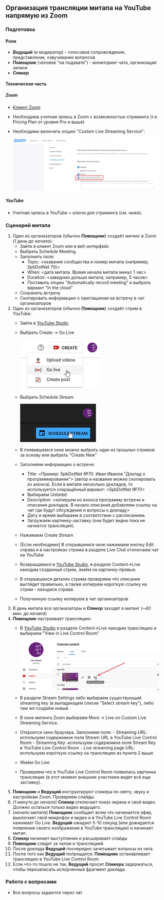 
## Организация трансляции митапа на YouTube напрямую из Zoom

### Подготовка

#### Роли
- ***Ведущий*** (и модератор) - голосовое сопровождение, представление, озвучивание вопросов
- ***Помощник*** (человек "на подхвате") - мониторинг чата, организация записи
- ***Спикер***

#### Техническая часть

##### Zoom

- [Клиент Zoom](https://zoom.us/)
- Необходима учетная запись в Zoom с возможностью стриминга (т.е. Pricing Plan от уровня Pro и выше)
- Необходимо включить опцию "Custom Live Streaming Service":
  
  ![Опция Custom Live Streaming Service](YouTube%20Streaming%20images/ZoomCustomLiveStreamingService.png)

##### YouTube
  
- Учетная запись в YouTube + ключи для стриминга (см. ниже).

### Сценарий митапа
1. Один из организаторов (обычно ***Помощник***) создаёт митинг в Zoom (*1 день до начала*):
    - Зайти в клиент Zoom или в веб-интерфейс
    - Выбрать Schedule Meeting
    - Заполнить поля:
         - Topic: <название сообщества и номер митапа (например, SpbDotNet 70)>
         - When: <дата митапа. Время начала митапа минус 1 час>
         - Duration: <заведомо дольше митапа, например, 5 часов>
         - Поставить опцию "Automatically record meeting" и выбрать вариант "In the cloud"
    - Сохранить встречу
    - Скопировать информацию о приглашении на встречу в чат организаторов
2. Один из организаторов (обычно ***Помощник***) создаёт стрим в YouTube:
    - Зайти в [YouTube Studio](https://studio.youtube.com/)
    - Выбрать Create -> Go Live
    
    
      ![GoLive](YouTube%20Streaming%20images/GoLive.png)
  
    - Выбрать Schedule Stream
    
      ![GoLive](YouTube%20Streaming%20images/ScheduleStream.png)
    
    - В появившемся окне можно выбрать один из прошлых стримов за основу или выбрать "Create New"
    - Заполняем информацию о встрече:
         - Title: <Пример: SpbDotNet №70. Иван Иванов "Доклад о программировании"> (автор и название можно скопировать из анонса). Если в митапе несколько докладов, то используется сокращённый вариант: <SpbDotNet №70>
         - Выбираем Unlisted
         - Description: <копируем из анонса программу встречи и описания докладов. В начало описания добавляем ссылку на чат где будут обсуждения и вопросы к докладу>
         - Дату и время выбираем в соответствии с расписанием.
         - Загружаем картинку-заставку (она будет видна пока не начнется трансляция).
    - Нажимаем Create Stream
    - [Если необходимо] В открывшемся окне нажимаем кнопку Edit справа и в настройках стрима в разделе Live Chat отключаем чат на YouTube
    - Возвращаемся в [YouTube Studio](https://studio.youtube.com/), в разделе Content->Live находим созданный стрим, жмём на картинку-превью.
    - В открывшихся деталях стрима проверяем что описание выглядит правильно, а также копируем короткую ссылку на стрим - находися справа.
    - Полученную ссылку копируем в чат организаторов
3. В день митапа все организаторы и ***Спикер*** заходят в митинг (*~40 мин. до начала*)
4. ***Помощник*** настраивает трансляцию:
    - В [YouTube Studio](https://studio.youtube.com/) в разделе Content->Live находим трансляцию и выбираем "View in Live Control Room"

      ![GoLive](YouTube%20Streaming%20images/ViewInLiveControlRoom.png)

    - В разделе Stream Settings либо выбираем существующий streaming key (в выпадающем списке "Select stream key"), либо там же создаём новый.
    - В окне митинга Zoom выбираем More -> Live on Custom Live Streaming Service.
    - Откроется окно браузера. Заполняем поля:
          - Streaming URL: используем содержимое поля Stream URL в YouTube Live Control Room
          - Streaming Key: используем содержимое поля Stream Key в YouTube Live Control Room
          - Live streaming page URL: используем короткую ссылку на трансляцию из пункта 2 выше
    - Жмём Go Live
    - Проверяем что в YouTube Live Control Room появилась картинка трансляции (в этот момент внешние участники видят всё еще заставку).
4. **Помощник** и **Ведущий** инструктируют спикера по свету, звуку и настройкам Zoom. Проверяем слайды.
5. (*1 минута до начала*) **Спикер** отключает показ экрана и своё видео. Должно остаться только видео ведущего.
6. (*начало митапа*) **Помощник** сообщает всем что начинается эфир, выключает свой микрофон и видео и в YouTube Live Control Room нажимает Go Live. **Ведущий** ожидает 5-10 секунд (или дожидается появления своего изображения в YouTube трансляции) и начинает митап.
7. **Спикер** начинает выступление и расшаривает слайды
8. **Помощник** следит за чатом и трансляцией
9. После доклада **Ведущий** поочередно зачитывает вопросы из чата.
10. После того как **Ведущий** попрощался, **Помощник** останавливает трансляцию в YouTube Live Control Room.
11. Если что-то пошло не так, **Ведущий** просит **Спикера** задержаться, чтобы перезаписать испорченный фрагмент доклада
 
### Работа с вопросами
- Все вопросы задаются через чат